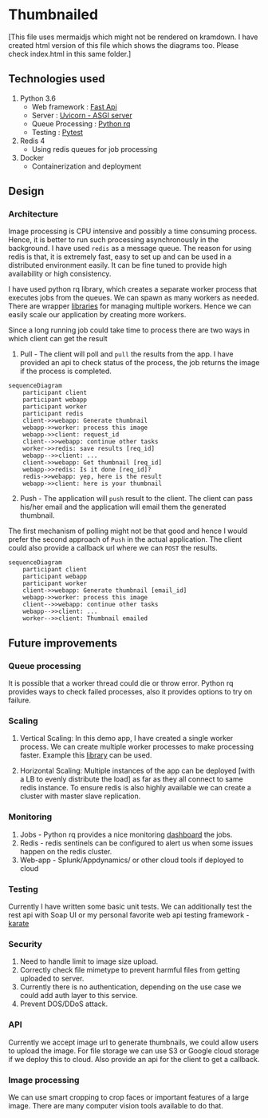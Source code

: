 # Thumbnailed

[This file uses mermaidjs which might not be rendered on kramdown. I have created html version of this file which shows the diagrams too. Please check index.html in this same folder.]

## Technologies used

1. Python 3.6
    - Web framework : [Fast Api](https://fastapi.tiangolo.com/)
    - Server : [Uvicorn - ASGI server](https://www.uvicorn.org/)
    - Queue Processing : [Python rq](https://python-rq.org/)
    - Testing : [Pytest](https://docs.pytest.org/en/latest/)
2. Redis 4
    - Using redis queues for job processing
3. Docker
    - Containerization and deployment

## Design

### Architecture

Image processing is CPU intensive and possibly a time consuming process. Hence, it is better to run such processing asynchronously in the background. I have used `redis` as a message queue. The reason for using redis is that, it is extremely fast, easy to set up and can be used in a distributed environment easily. It can be fine tuned to provide high availability or high consistency.

I have used python rq library, which creates a separate worker process that executes jobs from the queues. We can spawn as many workers as needed. There are wrapper [libraries](http://supervisord.org/) for managing multiple workers. Hence we can easily scale our application by creating more workers.

Since a long running job could take time to process there are two ways in which client can get the result

1. Pull - The client will poll and `pull` the results from the app. I have provided an api to check status of the process, the job returns the image if the process is completed.

```mermaid
sequenceDiagram
    participant client
    participant webapp
    participant worker
    participant redis
    client->>webapp: Generate thumbnail
    webapp->>worker: process this image
    webapp->>client: request_id
    client-->>webapp: continue other tasks
    worker->>redis: save results [req_id]
    webapp-->>client: ...
    client->>webapp: Get thumbnail [req_id]
    webapp->>redis: Is it done [req_id]?
    redis->>webapp: yep, here is the result
    webapp->>client: here is your thumbnail   
```

2. Push - The application will `push` result to the client. The client can pass his/her email and the application will email them the generated thumbnail.

The first mechanism of polling might not be that good and hence I would prefer the second approach of `Push` in the actual application. The client could also provide a callback url where we can `POST` the results.

```mermaid
sequenceDiagram
    participant client
    participant webapp
    participant worker
    client->>webapp: Generate thumbnail [email_id]
    webapp->>worker: process this image
    client-->>webapp: continue other tasks
    webapp-->>client: ...
    worker-->>client: Thumbnail emailed
```

## Future improvements

### Queue processing

It is possible that a worker thread could die or throw error. Python rq provides ways to check failed processes, also it provides options to try on failure.

### Scaling

1. Vertical Scaling: In this demo app, I have created a single worker process. We can create multiple worker processes to make processing faster. Example this [library](http://supervisord.org/) can be used.

2. Horizontal Scaling: Multiple instances of the app can be deployed [with a LB to evenly distribute the load] as far as they all connect to same redis instance. To ensure redis is also highly available we can create a cluster with master slave replication.


### Monitoring

1. Jobs - Python rq provides a nice monitoring [dashboard](https://python-rq.org/docs/monitoring/) the jobs.
2. Redis - redis sentinels can be configured to alert us when some issues happen on the redis cluster.
3. Web-app - Splunk/Appdynamics/ or other cloud tools if deployed to cloud


### Testing

Currently I have written some basic unit tests. We can additionally test the rest api with Soap UI or my personal favorite web api testing framework - [karate](https://github.com/intuit/karate)


### Security

1. Need to handle limit to image size upload.
2. Correctly check file mimetype to prevent harmful files from getting uploaded to server.
3. Currently there is no authentication, depending on the use case we could add auth layer to this service.
4. Prevent DOS/DDoS attack.

### API

Currently we accept image url to generate thumbnails, we could allow users to upload the image. For file storage we can use S3 or Google cloud storage if we deploy this to cloud. Also provide an api for the client to get a callback.

### Image processing

We can use smart cropping to crop faces or important features of a large image. There are many computer vision tools available to do that.



